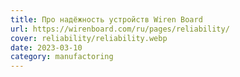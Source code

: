```yaml
---
title: Про надёжность устройств Wiren Board
url: https://wirenboard.com/ru/pages/reliability/
cover: reliability/reliability.webp
date: 2023-03-10
category: manufactoring
---
```

